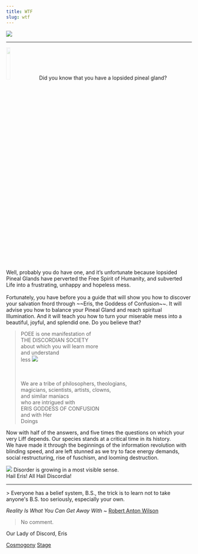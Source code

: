 ```yaml
---
title: WTF
slug: wtf
---
```


<img class="flush" src="/image/froodlarge.png">

-----------------------------


<img src="/image/flake.png" class="left" style="width: 15%; margin-right: 10px; opacity: 0.2;">
Did you know that you have a lopsided pineal gland?
<br><br>Well, probably you do have one, and it’s unfortunate because lopsided Pineal Glands have perverted the Free Spirit of Humanity, and subverted Life into a frustrating, unhappy and hopeless mess.
<br><br>Fortunately, you have before you a guide that will show you how to discover your salvation fnord through
~~Eris, the Goddess of Confusion~~. It will advise you how to balance your Pineal Gland and reach spiritual Illumination. And it will teach you how to turn your miserable mess into a beautiful, joyful, and splendid one. Do you believe that?

<blockquote>
POEE is one manifestation of
<br>THE DISCORDIAN SOCIETY
<br>about which you will learn more
<br>and understand
<br>less

<img class="right" src="/image/poo.png">

<br><br>We are a tribe of philosophers, theologians,
<br>magicians, scientists, artists, clowns,
<br>and similar maniacs
<br>who are intrigued with
<br>ERIS GODDESS OF CONFUSION
<br>and with Her
<br>Doings
</blockquote>

Now with half of the answers, and five times the questions on which your very Liff depends.
Our species stands at a critical time in its history.
<br>We have made it through the beginnings of the information revolution with blinding speed, and are left stunned as we try to face energy demands, social restructuring, rise of fuschism, and looming destruction.

<img src="/image/bnyp.png" class="right">
Disorder is growing in a most visible sense.
<br>Hail Eris! All Hail Discordia!
<hr>
> Everyone has a belief system, B.S., the trick is to learn not to take anyone's B.S. too seriously, especially your own.

<p class="attribution"><i>Reality Is What You Can Get Away With</i> ~ <a href="https://www.youtube.com/watch?list=UUkSH88oT4dDl3aZQZKM_BIw&feature=player_detailpage&v=zTLkiJUX05A">Robert Anton Wilson</a></p>

> No comment.

<p class="attribution">Our Lady of Discord, Eris</p>

<a href="/read/cosmogony" class="prev">Cosmogony</a>
<a href="/read/stage" class="next">Stage</a>
